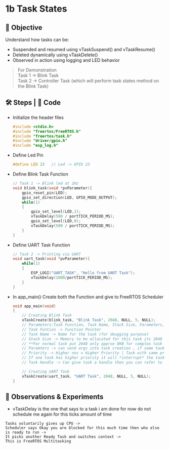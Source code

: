 # 1b Task States

## 🎯 Objective
Understand how tasks can be:  
- Suspended and resumed using vTaskSuspend() and vTaskResume()
- Deleted dynamically using vTaskDelete()
- Observed in action using logging and LED behavior

> For Demonstration  
> Task 1 -> Blink Task  
> Task 2 -> Controller Task (which will perform task states method on the Blink Task)  

## 🛠 Steps | 📝 Code 
- Initialize the header files
  ```c
  #include <stdio.h>
  #include "freertos/FreeRTOS.h"
  #include "freertos/task.h"
  #include "driver/gpio.h"
  #include "esp_log.h"
  ```
- Define Led Pin
  ```c
  #define LED 23   // Led -> GPIO 23
  ```
- Define Blink Task Function
  ```c
  // Task 1 -> Blink led at 1Hz
  void blink_task(void *pvParameter){
      gpio_reset_pin(LED);
      gpio_set_direction(LED, GPIO_MODE_OUTPUT);
      while(1)
      {
          gpio_set_level(LED,1);
          vTaskDelay(500 / portTICK_PERIOD_MS);
          gpio_set_level(LED,0);
          vTaskDelay(500 / portTICK_PERIOD_MS);
      }
  }
  ```
- Define UART Task Function
  ```c
  // Task 2 -> Printing via UART
  void uart_task(void *pvParameter){
      while(1)
      {  
          ESP_LOGI("UART_TASK", "Hello from UART Task");
          vTaskDelay(1000/portTICK_PERIOD_MS); 
      }
  }
  ``` 
- In app_main() Create both the Function and give to FreeRTOS Scheduler
  ```c
  void app_main(void)
  {
      // Creating Blink Task 
      xTaskCreate(blink_task, "Blink Task", 2048, NULL, 5, NULL);
      // Parameters:Task Function, Task Name, Stack Size, Parameters, Priority, Task Handle
      // Task Funtion -> Function Pointer
      // Task Name -> Name for the task (for deugging purpose)
      // Stack Size -> Memory to be allocated for this task its 2048 words | 1 word = 4 bytes | 2048 words -> 8192 bytes
      // **For normal task put 2048 only approx 8KB for complex task allocate more 4096-8192 words -> 16-32KB**
      // Paramters -> can send args into task creation , if some task require some variable value
      // Priority -> Higher nos = Higher Priority | Task with same priority time-slice
      // If one task has higher priority it will *interrupt* the task with lower priority
      // Task Handle -> Can give task a handle then you can refer to the task later to either suspend/delete the task
  
      // Creating UART Task
      xTaskCreate(uart_task, "UART Task", 2048, NULL, 5, NULL);
  }
  ```

## 👀 Observations & Experiments
- vTaskDelay is the one that says to a task i am done for now do not schedule me again for this ticks amount of time
```
Tasks voluntarily gives up CPU ->
Scheduler says Okay you are blocked for this much time then who else is ready to run ->
It picks another Ready Task and switches context ->
This is FreeRTOS Multitasking
```




